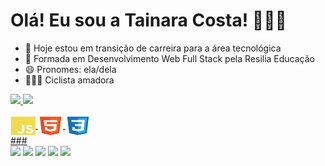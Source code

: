 # Olá! Eu sou a Tainara Costa! 👩🏽‍💻

- 🔭 Hoje estou em transição de carreira para a área tecnológica
- 🌱 Formada em Desenvolvimento Web Full Stack pela Resilia Educação
- 😄 Pronomes: ela/dela
- 🚴🏾‍♀️ Ciclista amadora
<div>
  <a href="https://github.com/taicostaalves">
  <img height="180em" src="https://github-readme-stats.vercel.app/api?username=taicostaalves&show_icons=true&theme=radical&include_all_commits=true&count_private=true"/>
  <img height="180em" src="https://github-readme-stats.vercel.app/api/top-langs/?username=taicostaalves&layout=compact&langs_count=7&theme=radical"/>
</div>
  
  <div style="display: inline_block"><br>
  <img align="center" alt="Tainara-Js" height="30" width="40" src="https://raw.githubusercontent.com/devicons/devicon/master/icons/javascript/javascript-plain.svg">
    <img align="center" alt="Tainara-HTML" height="30" width="40" src="https://raw.githubusercontent.com/devicons/devicon/master/icons/html5/html5-original.svg">
  <img align="center" alt="Tainara-CSS" height="30" width="40" src="https://raw.githubusercontent.com/devicons/devicon/master/icons/css3/css3-original.svg">
    
</div>
 ###   
  <div>   
  <a href="https://instagram.com/tainnalves/" target="_blank"><img src="https://img.shields.io/badge/-Instagram-%23E4405F?style=for-the-badge&logo=instagram&logoColor=white" target="_blank"></a>
 <a href="https://www.twitch.tv/taicostaalves" target="_blank"><img src="https://img.shields.io/badge/Twitch-9146FF?style=for-the-badge&logo=twitch&logoColor=white" target="_blank"></a>
 <a href="https://discord.gg/TainaraAlvesdaCosta#0407" target="_blank"><img src="https://img.shields.io/badge/Discord-7289DA?style=for-the-badge&logo=discord&logoColor=white" target="_blank"></a> 
  <a href = "mailto:taycosta92@gmail.com"><img src="https://img.shields.io/badge/Gmail-D14836?style=for-the-badge&logo=gmail&logoColor=white" target="_blank"></a>
  <a href="https://www.linkedin.com/in/tainara-alves-da-costa-0ba768140/" target="_blank"><img src="https://img.shields.io/badge/-LinkedIn-%230077B5?style=for-the-badge&logo=linkedin&logoColor=white" target="_blank"></a> 
 
  
 
</div>
  
